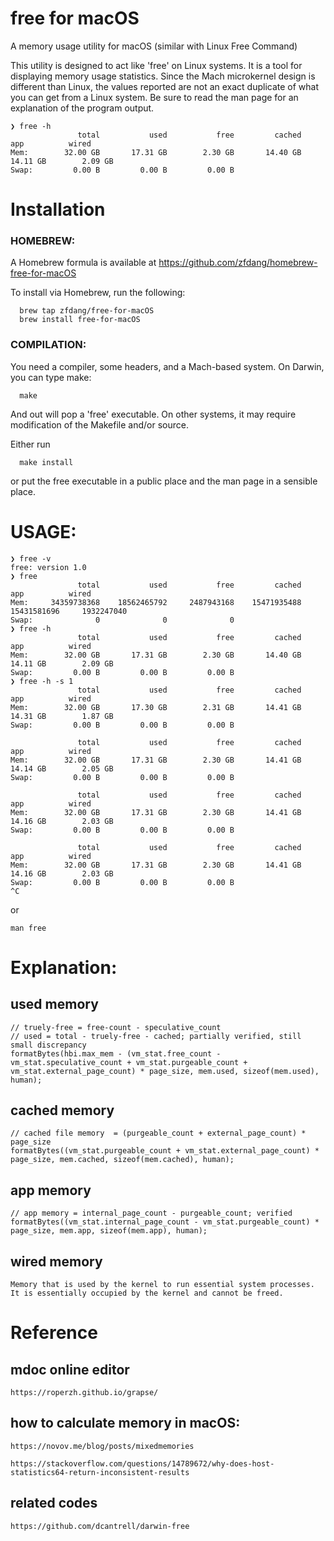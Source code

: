 # free for macOS

A memory usage utility for macOS  (similar with Linux Free Command)

This utility is designed to act like 'free' on Linux systems.  It is a tool for displaying memory usage statistics. Since the Mach microkernel design is different than Linux, the values reported are not an exact duplicate of what you can get from a Linux system.  Be sure to read the man page for an explanation of the program output.

```
❯ free -h
               total           used           free         cached            app          wired
Mem:        32.00 GB       17.31 GB        2.30 GB       14.40 GB       14.11 GB        2.09 GB
Swap:         0.00 B         0.00 B         0.00 B
```

# Installation

### HOMEBREW:

   A Homebrew formula is available at https://github.com/zfdang/homebrew-free-for-macOS
   
   To install via Homebrew, run the following:

      brew tap zfdang/free-for-macOS
      brew install free-for-macOS

### COMPILATION:

   You need a compiler, some headers, and a Mach-based system.  On Darwin, you can type make:

      make

   And out will pop a 'free' executable.  On other systems, it may require modification of the Makefile and/or source.

   Either run 

      make install

   or put the free executable in a public place and the man page in a sensible place.

# USAGE:

```
❯ free -v
free: version 1.0
❯ free
               total           used           free         cached            app          wired
Mem:     34359738368    18562465792     2487943168    15471935488    15431581696     1932247040
Swap:              0              0              0
❯ free -h
               total           used           free         cached            app          wired
Mem:        32.00 GB       17.31 GB        2.30 GB       14.40 GB       14.11 GB        2.09 GB
Swap:         0.00 B         0.00 B         0.00 B
❯ free -h -s 1
               total           used           free         cached            app          wired
Mem:        32.00 GB       17.30 GB        2.31 GB       14.41 GB       14.31 GB        1.87 GB
Swap:         0.00 B         0.00 B         0.00 B

               total           used           free         cached            app          wired
Mem:        32.00 GB       17.31 GB        2.30 GB       14.41 GB       14.14 GB        2.05 GB
Swap:         0.00 B         0.00 B         0.00 B

               total           used           free         cached            app          wired
Mem:        32.00 GB       17.31 GB        2.30 GB       14.41 GB       14.16 GB        2.03 GB
Swap:         0.00 B         0.00 B         0.00 B

               total           used           free         cached            app          wired
Mem:        32.00 GB       17.31 GB        2.30 GB       14.41 GB       14.16 GB        2.03 GB
Swap:         0.00 B         0.00 B         0.00 B
^C
```

or 

	man free

# Explanation:

## used memory
```
// truely-free = free-count - speculative_count
// used = total - truely-free - cached; partially verified, still small discrepancy
formatBytes(hbi.max_mem - (vm_stat.free_count - vm_stat.speculative_count + vm_stat.purgeable_count + vm_stat.external_page_count) * page_size, mem.used, sizeof(mem.used), human);
```

## cached memory

```
// cached file memory  = (purgeable_count + external_page_count) * page_size
formatBytes((vm_stat.purgeable_count + vm_stat.external_page_count) * page_size, mem.cached, sizeof(mem.cached), human);

```

## app memory

```
// app memory = internal_page_count - purgeable_count; verified
formatBytes((vm_stat.internal_page_count - vm_stat.purgeable_count) * page_size, mem.app, sizeof(mem.app), human);

```

## wired memory

```
Memory that is used by the kernel to run essential system processes. 
It is essentially occupied by the kernel and cannot be freed.
```


# Reference

## mdoc online editor

```
https://roperzh.github.io/grapse/
```

## how to calculate memory in macOS:

```
https://novov.me/blog/posts/mixedmemories
```

```
https://stackoverflow.com/questions/14789672/why-does-host-statistics64-return-inconsistent-results
```


## related codes

```
https://github.com/dcantrell/darwin-free
```
